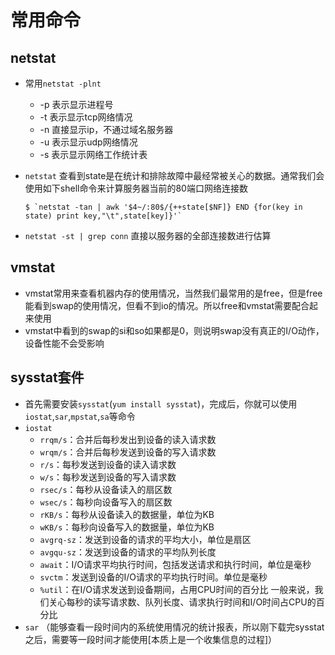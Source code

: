 # 常用命令

## netstat
* 常用`netstat -plnt`
	* -p 表示显示进程号
	* -t 表示显示tcp网络情况
	* -n 直接显示ip，不通过域名服务器
	* -u 表示显示udp网络情况
	* -s 表示显示网络工作统计表
* `netstat` 查看到state是在统计和排除故障中最经常被关心的数据。通常我们会使用如下shell命令来计算服务器当前的80端口网络连接数

	```
	$ `netstat -tan | awk '$4~/:80$/{++state[$NF]} END {for(key in state) print key,"\t",state[key]}'`
	```
* `netstat -st | grep conn` 直接以服务器的全部连接数进行估算

## vmstat
* vmstat常用来查看机器内存的使用情况，当然我们最常用的是free，但是free能看到swap的使用情况，但看不到io的情况。所以free和vmstat需要配合起来使用
* vmstat中看到的swap的si和so如果都是0，则说明swap没有真正的I/O动作，设备性能不会受影响

## sysstat套件
* 首先需要安装`sysstat`(`yum install sysstat`)，完成后，你就可以使用`iostat`,`sar`,`mpstat`,`sa`等命令
* `iostat`
	* `rrqm/s`：合并后每秒发出到设备的读入请求数
	* `wrqm/s`：合并后每秒发送到设备的写入请求数
	* `r/s`：每秒发送到设备的读入请求数
	* `w/s`：每秒发送到设备的写入请求数
	* `rsec/s`：每秒从设备读入的扇区数
	* `wsec/s`：每秒向设备写入的扇区数
	* `rKB/s`：每秒从设备读入的数据量，单位为KB
	* `wKB/s`：每秒向设备写入的数据量，单位为KB
	* `avgrq-sz`：发送到设备的请求的平均大小，单位是扇区
	* `avgqu-sz`：发送到设备的请求的平均队列长度
	* `await`：I/O请求平均执行时间，包括发送请求和执行时间，单位是毫秒
	* `svctm`：发送到设备的I/O请求的平均执行时间。单位是毫秒
	* `%util`：在I/O请求发送到设备期间，占用CPU时间的百分比
一般来说，我们关心每秒的读写请求数、队列长度、请求执行时间和I/O时间占CPU的百分比
* `sar` （能够查看一段时间内的系统使用情况的统计报表，所以刚下载完sysstat之后，需要等一段时间才能使用[本质上是一个收集信息的过程]）